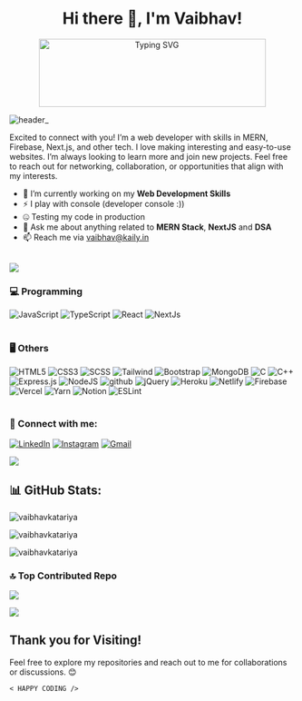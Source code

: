<h1 align="center">Hi there 👋, I'm Vaibhav!</h1>

<p align="center">
  <img src="https://readme-typing-svg.demolab.com/?font=Poppins&weight=500&duration=3000&pause=800&color=777777&vCenter=true&width=280&height=80&lines=Full+Stack+Developer;JavaScript+Enthusiast;Open-Source+Contributor](https://readme-typing-svg.demolab.com?font=Poppins&weight=500&size=13&duration=3000&pause=800&color=777777&vCenter=true&width=280&height=80&lines=A+passionate+Full+Stack+Developer;A+passionate+JavaScript+Enthusiast;A+passionate+Open-Source+Contributor" alt="Typing SVG" style="width: 400px; height: 120px;">
</p>

         
![header_](https://user-images.githubusercontent.com/80106274/155994781-7c22a80e-99b6-4e2e-a288-a706e1818289.png)


Excited to connect with you! I’m a web developer with skills in MERN, Firebase, Next.js, and other tech. I love making interesting and easy-to-use websites. I’m always looking to learn more and join new projects. Feel free to reach out for networking, collaboration, or opportunities that align with my interests.

- 🔭 I’m currently working on my **Web Development Skills**
- ⚡ I play with console (developer console :))
- 🤐 Testing my code in production
- 💬 Ask me about anything related to **MERN Stack**, **NextJS** and **DSA**
- 📫 Reach me via [vaibhav@kaily.in](mailto:vaibhav@kaily.in)
<br><br>

<img align="center" src="https://user-images.githubusercontent.com/73097560/115834477-dbab4500-a447-11eb-908a-139a6edaec5c.gif"/>

### 💻 Programming
![JavaScript](https://img.shields.io/badge/JavaScript-F7DF1E?style=for-the-badge&logo=javascript&logoColor=black) ![TypeScript](https://img.shields.io/badge/typescript-%23007ACC.svg?style=for-the-badge&logo=typescript&logoColor=white) ![React](https://img.shields.io/badge/react-%2320232a.svg?style=for-the-badge&logo=react&logoColor=%2361DAFB) ![NextJs](https://img.shields.io/badge/next.js-000000?style=for-the-badge&logo=nextdotjs&logoColor=white)
<br>
<br>
### 🖥 Others
![HTML5](https://img.shields.io/badge/html5-%23E34F26.svg?style=for-the-badge&logo=html5&logoColor=white) ![CSS3](https://img.shields.io/badge/css3-%231572B6.svg?style=for-the-badge&logo=css3&logoColor=white) ![SCSS](https://img.shields.io/badge/Sass-CC6699?style=for-the-badge&logo=sass&logoColor=white) ![Tailwind](https://img.shields.io/badge/Tailwind_CSS-38B2AC?style=for-the-badge&logo=tailwind-css&logoColor=white) ![Bootstrap](https://img.shields.io/badge/bootstrap-%23563D7C.svg?style=for-the-badge&logo=bootstrap&logoColor=white) ![MongoDB](https://img.shields.io/badge/MongoDB-%234ea94b.svg?style=for-the-badge&logo=mongodb&logoColor=white) ![C](https://img.shields.io/badge/c-%2300599C.svg?style=for-the-badge&logo=c&logoColor=white) ![C++](https://img.shields.io/badge/c++-%2300599C.svg?style=for-the-badge&logo=c%2B%2B&logoColor=white) ![Express.js](https://img.shields.io/badge/express.js-%23404d59.svg?style=for-the-badge&logo=express&logoColor=%2361DAFB)  ![NodeJS](https://img.shields.io/badge/Node.js-43853D?style=for-the-badge&logo=node.js&logoColor=white) ![github](https://img.shields.io/badge/GitHub-100000?style=for-the-badge&logo=github&logoColor=white) ![jQuery](https://img.shields.io/badge/jQuery-0769AD.svg?style=for-the-badge&logo=jQuery&logoColor=white) ![Heroku](https://img.shields.io/badge/Heroku-430098?style=for-the-badge&logo=heroku&logoColor=white) ![Netlify](https://img.shields.io/badge/netlify-%23000000.svg?style=for-the-badge&logo=netlify&logoColor=#00C7B7) ![Firebase](https://img.shields.io/badge/firebase-%23039BE5.svg?style=for-the-badge&logo=firebase) ![Vercel](https://img.shields.io/badge/vercel-%23000000.svg?style=for-the-badge&logo=vercel&logoColor=white) ![Yarn](https://img.shields.io/badge/yarn-%232C8EBB.svg?style=for-the-badge&logo=yarn&logoColor=white) ![Notion](https://img.shields.io/badge/Notion-%23000000.svg?style=for-the-badge&logo=notion&logoColor=white) ![ESLint](https://img.shields.io/badge/ESLint-4B3263?style=for-the-badge&logo=eslint&logoColor=white)
<br>
<br>
### 📲 Connect with me:
<a href="https://www.linkedin.com/in/vaibhavkatariyaa" target="_blank"><img alt="LinkedIn" src="https://img.shields.io/badge/linkedin-%230077B5.svg?&style=for-the-badge&logo=linkedin&logoColor=white" /></a>
        <a href="https://instagram.com/acevaibhav"><img alt="Instagram"
                src="https://img.shields.io/badge/Instagram-E4405F?style=for-the-badge&logo=instagram&logoColor=white"></a>
            <a href="mailto:vaibhav@kaily.in" target="_blank"><img alt="Gmail"
                src="https://img.shields.io/badge/-Gmail-D14836?style=for-the-badge&logo=Gmail&logoColor=white" /></a>

<img align="center" src="https://user-images.githubusercontent.com/73097560/115834477-dbab4500-a447-11eb-908a-139a6edaec5c.gif"/>

## 📊 GitHub Stats:

<p align="left">
  <img src="https://github-readme-stats.vercel.app/api?username=vaibhavkatariya&&theme=dark&show_icons=true&locale=en" alt="vaibhavkatariya" />
</p>

<p align="left">
  <img src="https://github-readme-streak-stats.herokuapp.com/?user=vaibhavkatariya&theme=dark" alt="vaibhavkatariya" />
</p>

<p align="left">
  <img src="https://github-readme-stats.vercel.app/api/top-langs?username=vaibhavkatariya&theme=dark&show_icons=true&locale=en&layout=compact" alt="vaibhavkatariya" />
</p>

### 🔝 Top Contributed Repo
![](https://github-contributor-stats.vercel.app/api?username=vaibhavkatariya&limit=5&theme=tokyonight&combine_all_yearly_contributions=true)

<img align="center" src="https://user-images.githubusercontent.com/73097560/115834477-dbab4500-a447-11eb-908a-139a6edaec5c.gif"/>

## Thank you for Visiting!

Feel free to explore my repositories and reach out to me for collaborations or discussions. 😊
    
```
< HAPPY CODING />
```
